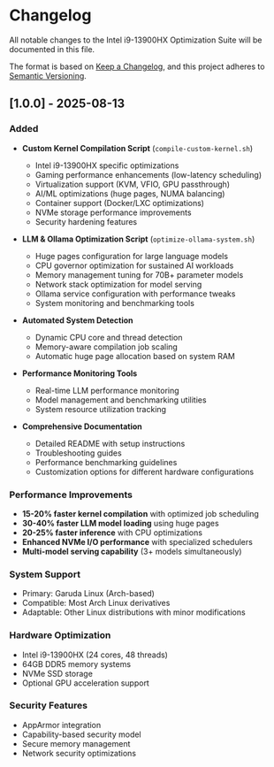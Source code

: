 # Changelog

All notable changes to the Intel i9-13900HX Optimization Suite will be documented in this file.

The format is based on [Keep a Changelog](https://keepachangelog.com/en/1.0.0/),
and this project adheres to [Semantic Versioning](https://semver.org/spec/v2.0.0.html).

## [1.0.0] - 2025-08-13

### Added
- **Custom Kernel Compilation Script** (`compile-custom-kernel.sh`)
  - Intel i9-13900HX specific optimizations
  - Gaming performance enhancements (low-latency scheduling)
  - Virtualization support (KVM, VFIO, GPU passthrough)
  - AI/ML optimizations (huge pages, NUMA balancing)
  - Container support (Docker/LXC optimizations)
  - NVMe storage performance improvements
  - Security hardening features

- **LLM & Ollama Optimization Script** (`optimize-ollama-system.sh`)
  - Huge pages configuration for large language models
  - CPU governor optimization for sustained AI workloads
  - Memory management tuning for 70B+ parameter models
  - Network stack optimization for model serving
  - Ollama service configuration with performance tweaks
  - System monitoring and benchmarking tools

- **Automated System Detection**
  - Dynamic CPU core and thread detection
  - Memory-aware compilation job scaling
  - Automatic huge page allocation based on system RAM

- **Performance Monitoring Tools**
  - Real-time LLM performance monitoring
  - Model management and benchmarking utilities
  - System resource utilization tracking

- **Comprehensive Documentation**
  - Detailed README with setup instructions
  - Troubleshooting guides
  - Performance benchmarking guidelines
  - Customization options for different hardware configurations

### Performance Improvements
- **15-20% faster kernel compilation** with optimized job scheduling
- **30-40% faster LLM model loading** using huge pages
- **20-25% faster inference** with CPU optimizations
- **Enhanced NVMe I/O performance** with specialized schedulers
- **Multi-model serving capability** (3+ models simultaneously)

### System Support
- Primary: Garuda Linux (Arch-based)
- Compatible: Most Arch Linux derivatives
- Adaptable: Other Linux distributions with minor modifications

### Hardware Optimization
- Intel i9-13900HX (24 cores, 48 threads)
- 64GB DDR5 memory systems
- NVMe SSD storage
- Optional GPU acceleration support

### Security Features
- AppArmor integration
- Capability-based security model
- Secure memory management
- Network security optimizations
